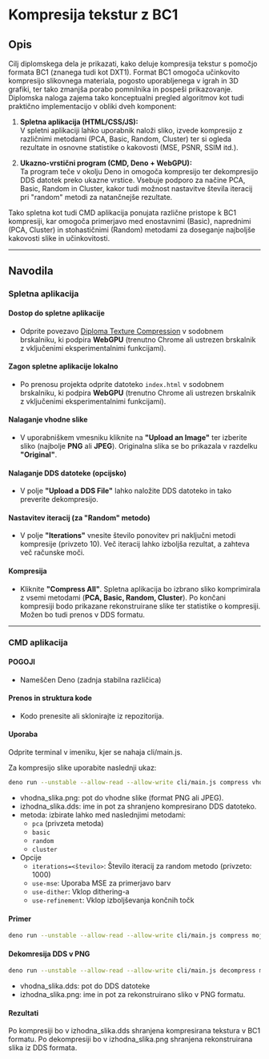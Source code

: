 # Kompresija tekstur z BC1

## Opis

Cilj diplomskega dela je prikazati, kako deluje kompresija tekstur s pomočjo formata BC1 (znanega tudi kot DXT1). Format BC1 omogoča učinkovito kompresijo slikovnega materiala, pogosto uporabljenega v igrah in 3D grafiki, ter tako zmanjša porabo pomnilnika in pospeši prikazovanje. Diplomska naloga zajema tako konceptualni pregled algoritmov kot tudi praktično implementacijo v obliki dveh komponent:

1. **Spletna aplikacija (HTML/CSS/JS):**  
   V spletni aplikaciji lahko uporabnik naloži sliko, izvede kompresijo z različnimi metodami (PCA, Basic, Random, Cluster) ter si ogleda rezultate in osnovne statistike o kakovosti (MSE, PSNR, SSIM itd.).

2. **Ukazno-vrstični program (CMD, Deno + WebGPU):**  
   Ta program teče v okolju Deno in omogoča kompresijo ter dekompresijo DDS datotek preko ukazne vrstice. Vsebuje podporo za načine PCA, Basic, Random in Cluster, kakor tudi možnost nastavitve števila iteracij pri "random" metodi za natančnejše rezultate.

Tako spletna kot tudi CMD aplikacija ponujata različne pristope k BC1 kompresiji, kar omogoča primerjavo med enostavnimi (Basic), naprednimi (PCA, Cluster) in stohastičnimi (Random) metodami za doseganje najboljše kakovosti slike in učinkovitosti.

---

## Navodila

### Spletna aplikacija

#### Dostop do spletne aplikacije

- Odprite povezavo [Diploma Texture Compression](https://alenci.github.io/DiplomaTextureCompression/) v sodobnem brskalniku, ki podpira **WebGPU** (trenutno Chrome ali ustrezen brskalnik z vključenimi eksperimentalnimi funkcijami).

#### Zagon spletne aplikacije lokalno

- Po prenosu projekta odprite datoteko `index.html` v sodobnem brskalniku, ki podpira **WebGPU** (trenutno Chrome ali ustrezen brskalnik z vključenimi eksperimentalnimi funkcijami).

#### Nalaganje vhodne slike

- V uporabniškem vmesniku kliknite na **"Upload an Image"** ter izberite sliko (najbolje **PNG** ali **JPEG**). Originalna slika se bo prikazala v razdelku **"Original"**.

#### Nalaganje DDS datoteke (opcijsko)

- V polje **"Upload a DDS File"** lahko naložite DDS datoteko in tako preverite dekompresijo.

#### Nastavitev iteracij (za "Random" metodo)

- V polje **"Iterations"** vnesite število ponovitev pri naključni metodi kompresije (privzeto 10). Več iteracij lahko izboljša rezultat, a zahteva več računske moči.

#### Kompresija

- Kliknite **"Compress All"**. Spletna aplikacija bo izbrano sliko komprimirala z vsemi metodami (**PCA, Basic, Random, Cluster**). Po končani kompresiji bodo prikazane rekonstruirane slike ter statistike o kompresiji. Možen bo tudi prenos v DDS formatu.

---

### CMD aplikacija

#### POGOJI

- Nameščen Deno (zadnja stabilna različica)

#### Prenos in struktura kode

- Kodo prenesite ali sklonirajte iz repozitorija.

#### Uporaba

Odprite terminal v imeniku, kjer se nahaja cli/main.js.

Za kompresijo slike uporabite naslednji ukaz:

```bash
deno run --unstable --allow-read --allow-write cli/main.js compress vhodna_slika.png izhodna_slika.dds [metoda] [opcije]
```

- vhodna_slika.png: pot do vhodne slike (format PNG ali JPEG).
- izhodna_slika.dds: ime in pot za shranjeno kompresirano DDS datoteko.
- metoda: izbirate lahko med naslednjimi metodami:
  - `pca` (privzeta metoda)  
  - `basic`  
  - `random`  
  - `cluster`
- Opcije
  - `iterations=<število>`: Število iteracij za random metodo (privzeto: 1000)
  - `use-mse`: Uporaba MSE za primerjavo barv
  - `use-dither`: Vklop dithering-a
  - `use-refinement`: Vklop izboljševanja končnih točk

#### Primer

```bash
deno run --unstable --allow-read --allow-write cli/main.js compress moja_slika.png moja_slika.dds pca
```

#### Dekomresija DDS v PNG

```bash
deno run --unstable --allow-read --allow-write cli/main.js decompress moja_slika.dds izhodna_slika.png
```

- vhodna_slika.dds: pot do DDS datoteke
- izhodna_slika.png: ime in pot za rekonstruirano sliko v PNG formatu.

#### Rezultati

Po kompresiji bo v izhodna_slika.dds shranjena kompresirana tekstura v BC1 formatu.
Po dekompresiji bo v izhodna_slika.png shranjena rekonstruirana slika iz DDS formata.
